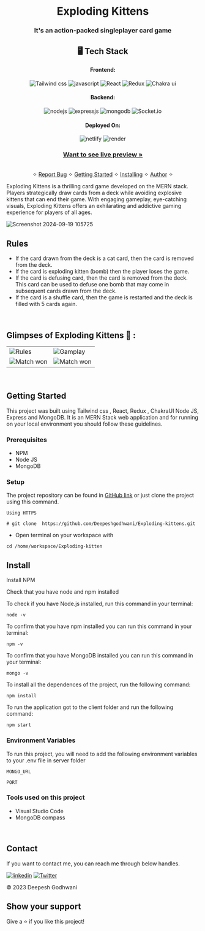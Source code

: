 <h1 align="center">Exploding Kittens</h1>

<h3 align="center">It's an action-packed singleplayer card game</h3>


<h2 align="center">🖥️ Tech Stack</h2>


<h4 align="center">Frontend:</h4>

<p align="center">

  <img src="https://img.shields.io/badge/Tailwind%20CSS-06B6D4.svg?style=for-the-badge&logo=Tailwind-CSS&logoColor=white" alt="Tailwind css" />
     <img src="https://img.shields.io/badge/JavaScript-F7DF1E.svg?style=for-the-badge&logo=JavaScript&logoColor=black" alt="javascript" />  
  <img src="https://img.shields.io/badge/React-61DAFB.svg?style=for-the-badge&logo=React&logoColor=black" alt="React" />
  <img src="https://img.shields.io/badge/Redux-764ABC.svg?style=for-the-badge&logo=Redux&logoColor=white" alt="Redux" />
  <img src="https://img.shields.io/badge/Chakra%20UI-319795.svg?style=for-the-badge&logo=Chakra-UI&logoColor=white" alt="Chakra ui" />

</p>


<h4 align="center">Backend:</h4>

<p align="center">
  <img src="https://img.shields.io/badge/Node.js-339933?style=for-the-badge&logo=nodedotjs&logoColor=white" alt="nodejs" />
   
  <img src="https://img.shields.io/badge/Express.js-000000?style=for-the-badge&logo=express&logoColor=white" alt="expressjs" />
  <img src="https://img.shields.io/badge/MongoDB-4EA94B?style=for-the-badge&logo=mongodb&logoColor=white" alt="mongodb" />
   <img src="https://img.shields.io/badge/Socket.io-010101.svg?style=for-the-badge&logo=socketdotio&logoColor=white" alt="Socket.io" />
    
</p>


<h4 align="center">Deployed On:</h4>

<p align="center">
  <img src="https://img.shields.io/badge/Netlify-00C7B7?style=for-the-badge&logo=netlify&logoColor=white" alt="netlify" />
  <img src="https://img.shields.io/badge/Render-46E3B7.svg?style=for-the-badge&logo=Render&logoColor=white" alt="render" />
</p>



<h3 align="center"><a href="https://dapper-caramel-818d12.netlify.app"><strong>Want to see live preview »</strong></a></h3>

<p align="center">
  <br />&#10023;
  <a href="https://github.com/Deepeshgodhwani/Exploding-kittens/issues">Report Bug</a> &#10023;
  <a href="#Getting-Started">Getting Started</a> &#10023; 
  <a href="#Install">Installing</a> &#10023;
  <a href="#Contact">Author</a> &#10023;
</p>

Exploding Kittens is a thrilling card game developed on the MERN  stack. Players strategically draw cards from a deck while avoiding explosive kittens that can end their game. With engaging gameplay, eye-catching visuals, Exploding Kittens offers an exhilarating and addictive gaming experience for players of all ages.


![Screenshot 2024-09-19 105725](https://github.com/user-attachments/assets/ed07eb93-10dd-4ddf-99db-c16976f257d2)

## Rules
- If the card drawn from the deck is a cat card, then the card is removed from the deck.
- If the card is exploding kitten (bomb) then the player loses the game.
- If the card is defusing card, then the card is removed from the deck. This card can be used to defuse one bomb that may come in subsequent cards drawn from the deck.
- If the card is a shuffle card, then the game is restarted and the deck is filled with 5 cards again.



<br />

## Glimpses of Exploding Kittens 🙈 :


<table>
  <tr>
    <td><img src="https://res.cloudinary.com/dynjwlpl3/image/upload/v1682148430/Exploding%20Kittens/game_2_q1jti4.png" alt="Rules" /></td>
    <td><img src="https://res.cloudinary.com/dynjwlpl3/image/upload/v1682148431/Exploding%20Kittens/game_3_oipgja.png" alt="Gamplay" /></td>
  </tr>
  <tr>
    <td><img src="https://res.cloudinary.com/dynjwlpl3/image/upload/v1682148430/Exploding%20Kittens/game_4_azan9z.png" alt="Match won" /></td>
    <td><img src="https://res.cloudinary.com/dynjwlpl3/image/upload/v1682148431/Exploding%20Kittens/game_5_ebvi23.png" alt="Match won" /></td>
  </tr>
</table>

<br />


## Getting Started

This project was built using Tailwind css , React, Redux , ChakraUI Node JS, Express and MongoDB. It is an MERN Stack web application and for running on your local environment you should follow these guidelines.


### Prerequisites

- NPM 
- Node JS
- MongoDB

### Setup


The project repository can be found in [GitHub link](https://github.com/Deepeshgodhwani/Exploding-kittens) or just clone the project using this command. 


```
Using HTTPS

# git clone  https://github.com/Deepeshgodhwani/Exploding-kittens.git
```

+ Open terminal on your workspace with

```
cd /home/workspace/Exploding-kitten
```


## Install

Install NPM

Check that you have node and npm installed

To check if you have Node.js installed, run this command in your terminal:


```
node -v
```

To confirm that you have npm installed you can run this command in your terminal:


```
npm -v
```

To confirm that you have MongoDB installed you can run this command in your terminal:


```
mongo -v
```


To install all the dependences of the project, run the following command:


```
npm install
```


To run the application got to the client folder and run the following command:

```
npm start
```

### Environment Variables

To run this project, you will need to add the following environment variables to your .env file in server folder

`MONGO_URL`

`PORT`



### Tools used on this project

- Visual Studio Code
- MongoDB compass

<br/>



## Contact

If you want to contact me, you can reach me through below handles.

[![linkedin](https://img.shields.io/badge/Deepesh_Godhwani-0077B5?style=for-the-badge&logo=linkedin&logoColor=white)](https://linkedin.com/in/deeepesh-godhwani-4269531b0)
[![Twitter](https://img.shields.io/badge/Deepesh_Godhwani-20232A?style=for-the-badge&logo=Github&logoColor=white)](https://github.com/Deepeshgodhwani)

© 2023 Deepesh Godhwani

## Show your support

Give a ⭐️ if you like this project!	
